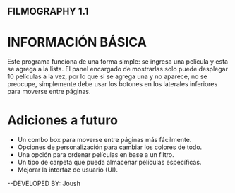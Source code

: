 ## FILMOGRAPHY 1.1

# INFORMACIÓN BÁSICA

Este programa funciona de una forma simple: se ingresa una película y esta se agrega a la lista. El panel encargado de mostrarlas solo puede desplegar 10 películas a la vez, por lo que si se agrega una y no aparece, no se preocupe, simplemente debe usar los botones en los laterales inferiores para moverse entre páginas.

# Adiciones a futuro

- Un combo box para moverse entre páginas más fácilmente.
- Opciones de personalización para cambiar los colores de todo.
- Una opción para ordenar películas en base a un filtro.
- Un tipo de carpeta que pueda almacenar películas específicas.
- Mejorar la interfaz de usuario (UI).

--DEVELOPED BY: Joush